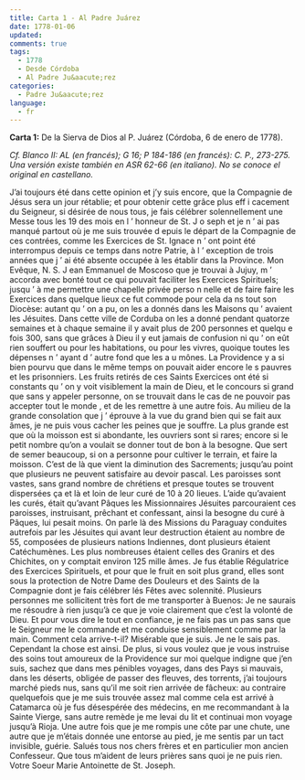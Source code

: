 ```yaml
---
title: Carta 1 - Al Padre Juárez
date: 1778-01-06
updated:
comments: true
tags:
  - 1778
  - Desde Córdoba
  - Al Padre Ju&aacute;rez
categories:
  - Padre Ju&aacute;rez
language:
  - fr
---
```


**Carta 1:** De la Sierva de Dios al P. Juárez (C&oacute;rdoba, 6 de enero de 1778).

_Cf. Blanco II: AL (en francés); G 16; P 184-186 (en francés): C. P., 273-275. Una versión existe también en ASR 62-66 (en italiano). No se conoce el original en castellano._

J’ai toujours été dans cette opinion et j’y suis encore, que la Compagnie de Jésus sera un jour rétablie; et pour obtenir cette grâce plus eff i cacement du Seigneur, si désirée de nous tous, je fais célébrer solennellement une Messe tous les 19 des mois en l ’ honneur de St. J o seph et je n ’ ai pas manqué partout où je me suis trouvée d epuis le départ de la Compagnie de ces contrées, comme les Exercices de St. Ignace n ’ ont point été interrompus depuis ce temps dans notre Patrie, à l ’ exception de trois années que j ’ ai été absente occupée à les établir dans la Province. Mon Evêque, N. S. J ean Emmanuel de Moscoso que je trouvai à Jujuy, m ’ accorda avec bonté tout ce qui pouvait faciliter les Exercices Spirituels; jusqu ’ à me permettre une chapelle privée perso n nelle et de faire faire les Exercices dans quelque lieux ce fut commode pour cela da ns tout son Diocèse: autant qu ’ on a pu, on les a donnés dans les Maisons qu ’ avaient les Jésuites. Dans cette ville de Corduba on les a donné pendant quatorze semaines et à chaque semaine il y avait plus de 200 personnes et quelqu e fois 300, sans que grâces à Dieu il y eut jamais de confusion ni qu ’ on eût rien souffert ou pour les habitations, ou pour les vivres, quoique toutes les dépenses n ’ ayant d ’ autre fond que les a u mônes. La Providence y a si bien pourvu que dans le même temps on pouvait aider encore le s pauvres et les prisonniers. Les fruits retirés de ces Saints Exercices ont été si constants qu ’ on y voit visiblement la main de Dieu, et le concours si grand que sans y appeler personne, on se trouvait dans le cas de ne pouvoir pas accepter tout le monde , et de les remettre à une autre fois. Au milieu de la grande consolation que j ’ éprouve à la vue du grand bien qui se fait aux âmes, je ne puis vous cacher les peines que je souffre.
La plus grande est que où la moisson est si abondante, les ouvriers sont si rares; encore si le petit nombre qu’on a voulait se donner tout de bon à la besogne. Que sert de semer beaucoup, si on a personne pour cultiver le terrain, et faire la moisson. C’est de là que vient la diminution des Sacrements; jusqu’au point que plusieurs ne peuvent satisfaire au devoir pascal. Les paroisses sont vastes, sans grand nombre de chrétiens et presque toutes se trouvent dispersées ça et là et loin de leur curé de 10 à 20 lieues.
L’aide qu’avaient les curés, était qu’avant Pâques les Missionnaires Jésuites parcouraient ces paroisses, instruisant, prêchant et confessant, ainsi la besogne du curé à Pâques, lui pesait moins.
On parle là des Missions du Paraguay conduites autrefois par les Jésuites qui avant leur destruction étaient au nombre de 55, composées de plusieurs nations Indiennes, dont plusieurs étaient Catéchumènes. Les plus nombreuses étaient celles des Granirs et des Chichites, on y comptait environ 125 mille âmes.
Je fus établie Régulatrice des Exercices Spirituels, et pour que le fruit en soit plus grand, elles sont sous la protection de Notre Dame des Douleurs et des Saints de la Compagnie dont je fais célébrer lés Fêtes avec solennité.
Plusieurs personnes me sollicitent très fort de me transporter à Buenos: Je ne saurais me résoudre à rien jusqu’à ce que je voie clairement que c’est la volonté de Dieu. Et pour vous dire le tout en confiance, je ne fais pas un pas sans que le Seigneur me le commande et me conduise sensiblement comme par la main.
Comment cela arrive-t-il? Misérable que je suis. Je ne le sais pas. Cependant la chose est ainsi. De plus, si vous voulez que je vous instruise des soins tout amoureux de la Providence sur moi quelque indigne que j’en suis, sachez que dans mes pénibles voyages, dans des Pays si mauvais, dans les déserts, obligée de passer des fleuves, des torrents, j’ai toujours marché pieds nus, sans qu’il me soit rien arrivée de fâcheux: au contraire quelquefois que je me suis trouvée assez mal comme cela est arrivé à Catamarca où je fus désespérée des médecins, en me recommandant à la Sainte Vierge, sans autre remède je me levai du lit et continuai mon voyage jusqu’à Rioja. Une autre fois que je me rompis une côte par une chute, une autre que je m’étais donnée une entorse au pied, je me sentis par un tact invisible, guérie.
Salués tous nos chers frères et en particulier mon ancien Confesseur. Que tous m’aident de leurs prières sans quoi je ne puis rien. Votre Soeur Marie Antoinette de St. Joseph.
